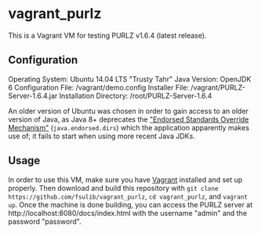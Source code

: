 # vagrant_purlz
This is a Vagrant VM for testing PURLZ v1.6.4 (latest release).

## Configuration
Operating System: Ubuntu 14.04 LTS "Trusty Tahr"
Java Version: OpenJDK 6 
Configuration File: /vagrant/demo.config
Installer File: /vagrant/PURLZ-Server-1.6.4.jar
Installation Directory: /root/PURLZ-Server-1.6.4

An older version of Ubuntu was chosen in order to gain access to an older version of Java, as Java 8+ deprecates the 
["Endorsed Standards Override Mechanism"](http://docs.oracle.com/javase/8/docs/technotes/guides/standards/) (`java.endorsed.dirs`)
which the application apparently makes use of; it fails to start when using more recent Java JDKs. 

## Usage
In order to use this VM, make sure you have [Vagrant](https://www.vagrantup.com/) installed and set up properly.
Then download and build this repository with `git clone https://github.com/fsulib/vagrant_purlz`, `cd vagrant_purlz`, and `vagrant up`.
Once the machine is done building, you can access the PURLZ server at http://localhost:8080/docs/index.html with the username "admin"
and the password "password".
